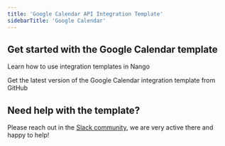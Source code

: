 ```yaml
---
title: 'Google Calendar API Integration Template'
sidebarTitle: 'Google Calendar'
---
```


## Get started with the Google Calendar template

<Card title="How to use integration templates"
      href="/understand/concepts/templates"
      icon="book-open">
    Learn how to use integration templates in Nango


<Card title="Get the Google Calendar template"
      href="https://github.com/NangoHQ/nango/tree/master/integration-templates/google-calendar"
      icon="github">
    Get the latest version of the Google Calendar integration template from GitHub


## Need help with the template?
Please reach out in the [Slack community](https://nango.dev/slack), we are very active there and happy to help!
